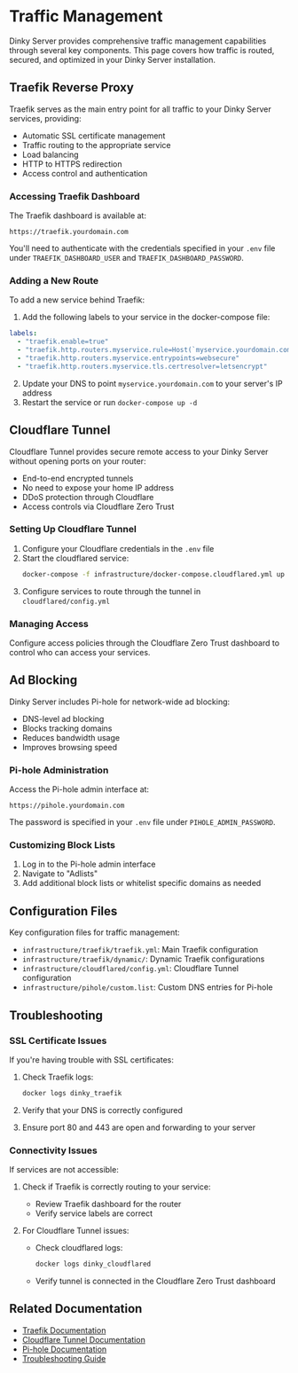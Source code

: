 # Traffic Management

Dinky Server provides comprehensive traffic management capabilities through several key components. This page covers how traffic is routed, secured, and optimized in your Dinky Server installation.

## Traefik Reverse Proxy

Traefik serves as the main entry point for all traffic to your Dinky Server services, providing:

- Automatic SSL certificate management
- Traffic routing to the appropriate service
- Load balancing
- HTTP to HTTPS redirection
- Access control and authentication

### Accessing Traefik Dashboard

The Traefik dashboard is available at:

```
https://traefik.yourdomain.com
```

You'll need to authenticate with the credentials specified in your `.env` file under `TRAEFIK_DASHBOARD_USER` and `TRAEFIK_DASHBOARD_PASSWORD`.

### Adding a New Route

To add a new service behind Traefik:

1. Add the following labels to your service in the docker-compose file:

```yaml
labels:
  - "traefik.enable=true"
  - "traefik.http.routers.myservice.rule=Host(`myservice.yourdomain.com`)"
  - "traefik.http.routers.myservice.entrypoints=websecure"
  - "traefik.http.routers.myservice.tls.certresolver=letsencrypt"
```

2. Update your DNS to point `myservice.yourdomain.com` to your server's IP address
3. Restart the service or run `docker-compose up -d`

## Cloudflare Tunnel

Cloudflare Tunnel provides secure remote access to your Dinky Server without opening ports on your router:

- End-to-end encrypted tunnels
- No need to expose your home IP address
- DDoS protection through Cloudflare
- Access controls via Cloudflare Zero Trust

### Setting Up Cloudflare Tunnel

1. Configure your Cloudflare credentials in the `.env` file
2. Start the cloudflared service:
   ```bash
   docker-compose -f infrastructure/docker-compose.cloudflared.yml up -d
   ```
3. Configure services to route through the tunnel in `cloudflared/config.yml`

### Managing Access

Configure access policies through the Cloudflare Zero Trust dashboard to control who can access your services.

## Ad Blocking

Dinky Server includes Pi-hole for network-wide ad blocking:

- DNS-level ad blocking
- Blocks tracking domains
- Reduces bandwidth usage
- Improves browsing speed

### Pi-hole Administration

Access the Pi-hole admin interface at:

```
https://pihole.yourdomain.com
```

The password is specified in your `.env` file under `PIHOLE_ADMIN_PASSWORD`.

### Customizing Block Lists

1. Log in to the Pi-hole admin interface
2. Navigate to "Adlists"
3. Add additional block lists or whitelist specific domains as needed

## Configuration Files

Key configuration files for traffic management:

- `infrastructure/traefik/traefik.yml`: Main Traefik configuration
- `infrastructure/traefik/dynamic/`: Dynamic Traefik configurations
- `infrastructure/cloudflared/config.yml`: Cloudflare Tunnel configuration
- `infrastructure/pihole/custom.list`: Custom DNS entries for Pi-hole

## Troubleshooting

### SSL Certificate Issues

If you're having trouble with SSL certificates:

1. Check Traefik logs:
   ```bash
   docker logs dinky_traefik
   ```

2. Verify that your DNS is correctly configured
3. Ensure port 80 and 443 are open and forwarding to your server

### Connectivity Issues

If services are not accessible:

1. Check if Traefik is correctly routing to your service:
   - Review Traefik dashboard for the router
   - Verify service labels are correct

2. For Cloudflare Tunnel issues:
   - Check cloudflared logs:
     ```bash
     docker logs dinky_cloudflared
     ```
   - Verify tunnel is connected in the Cloudflare Zero Trust dashboard

## Related Documentation

- [Traefik Documentation](https://doc.traefik.io/traefik/)
- [Cloudflare Tunnel Documentation](https://developers.cloudflare.com/cloudflare-one/connections/connect-apps)
- [Pi-hole Documentation](https://docs.pi-hole.net/)
- [Troubleshooting Guide](Troubleshooting#traffic-management) 